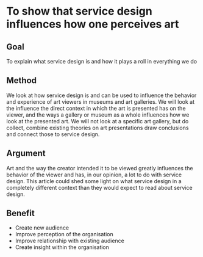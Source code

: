 # To show that service design influences how one perceives art

## Goal

To explain what service design is and how it plays a roll in everything we do

## Method

We look at how service design is and can be used to influence the behavior and experience of art viewers in museums and art galleries.
We will look at the influence the direct context in which the art is presented has on the viewer, and the ways a gallery or museum as a whole influences how we look at the presented art. We will not look at a specific art gallery, but do collect, combine existing theories on art presentations draw conclusions and connect those to service design.


## Argument

Art and the way the creator intended it to be viewed greatly influences the behavior of the viewer and has, in our opinion, a lot to do with service design. This article could shed some light on what service design in a completely different context than they would expect to read about service design.

## Benefit

* Create new audience
* Improve perception of the organisation
* Improve relationship with existing audience
* Create insight within the organisation
